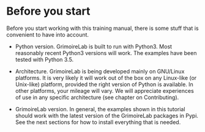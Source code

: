 # Before you start

Before you start working with this training manual, there is some stuff that is convenient to have into account.

* Python version. GrimoireLab is built to run with Python3. Most reasonably recent Python3 versions will work. The examples have been tested with Python 3.5.

* Architecture. GrimoireLab is being developed mainly on GNU/Linux platforms. It is very likely it will work out of the box on any Linux-like (or Unix-like) platform, provided the right version of Python is available. In other platforms, your mileage will vary. We will appreciate experiences of use in any specific architecture (see chapter on Contributing).

* GrimoireLab version. In general, the examples shown in this tutorial should work with the latest version of the GrimoireLab packages in Pypi. See the next sections for how to install everything that is needed.